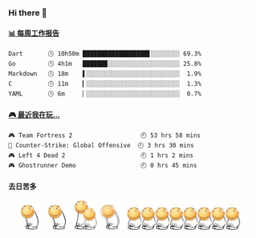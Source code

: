 ### Hi there 👋  

 <!-- waka-box start -->
#### <a href="https://gist.github.com/51d75cccce903a25b1f8cd7ca9d3a329" target="_blank">📊 每周工作报告</a>
```text
Dart       🕓 10h50m ██████████████████▋░░░░░░░░ 69.3%
Go         🕓 4h1m   ██████▉░░░░░░░░░░░░░░░░░░░░ 25.8%
Markdown   🕓 18m    ▌░░░░░░░░░░░░░░░░░░░░░░░░░░  1.9%
C          🕓 11m    ▎░░░░░░░░░░░░░░░░░░░░░░░░░░  1.3%
YAML       🕓 6m     ▏░░░░░░░░░░░░░░░░░░░░░░░░░░  0.7%
```
<!-- Powered by https://github.com/journey-ad/waka-box-go . -->
<!-- waka-box end -->


 <!-- steam-box start -->
#### <a href="https://gist.github.com/3b0d2519577a02ab95e5d0d7ca4fa814" target="_blank">🎮 最近我在玩…</a>
```text
🎮 Team Fortress 2                   🕘 53 hrs 58 mins
🔫 Counter-Strike: Global Offensive  🕘 3 hrs 30 mins
🎮 Left 4 Dead 2                     🕘 1 hrs 2 mins
🎮 Ghostrunner Demo                  🕘 0 hrs 45 mins
```
<!-- Powered by https://github.com/YouEclipse/steam-box . -->
<!-- steam-box end -->

#### 去日苦多
![](990672b3e82963502a597c34e55546b5.gif)


<!--
**oneto1/oneto1** is a ✨ _special_ ✨ repository because its `README.md` (this file) appears on your GitHub profile.

Here are some ideas to get you started:

- 🔭 I’m currently working on ...
- 🌱 I’m currently learning ...
- 👯 I’m looking to collaborate on ...
- 🤔 I’m looking for help with ...
- 💬 Ask me about ...
- 📫 How to reach me: ...
- 😄 Pronouns: ...
- ⚡ Fun fact: ...
-->
